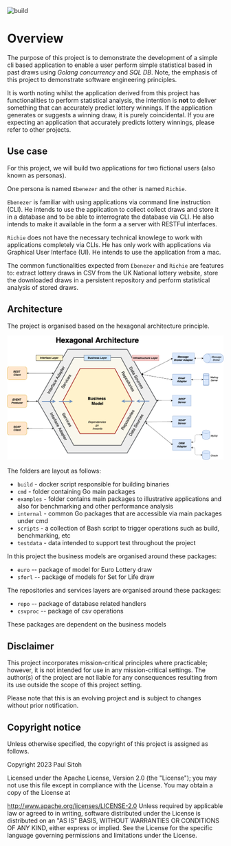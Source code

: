 ![build](https://github.com/paulwizviz/go-web/workflows/build/badge.svg)
# Overview

The purpose of this project is to demonstrate the development of a simple cli based application to enable a user perform simple statistical based in past draws using *Golang concurrency* and *SQL DB*. Note, the emphasis of this project to demonstrate software engineering principles.

It is worth noting whilst the application derived from this project has functionalities to perform statistical analysis, the intention is **not** to deliver something that can accurately predict lottery winnings. If the application generates or suggests a winning draw, it is purely coincidental. If you are expecting an application that accurately predicts lottery winnings, please refer to other projects.

## Use case

For this project, we will build two applications for two fictional users (also known as personas). 

One persona is named `Ebenezer` and the other is named `Richie`.

`Ebenezer` is familiar with using applications via command line instruction (CLI). He intends to use the application to collect collect draws and store it in a database and to be able to interrograte the database via CLI. He also intends to make it available in the form a a server with RESTFul interfaces.

`Richie` does not have the necessary technical knowlege to work with applications completely via CLIs. He has only work with applications via Graphical User Interface (UI). He intends to use the application from a mac.  

The common functionalities expected from `Ebenezer` and `Richie` are features to: extract lottery draws in CSV from the UK National lottery website, store the downloaded draws in a persistent repository and perform statistical analysis of stored draws.

## Architecture

The project is organised based on the hexagonal architecture principle.

![Architecture Principle](./docs/img/hexagonal.png)

The folders are layout as follows:

* `build` - docker script responsible for building binaries
* `cmd` - folder containing Go main packages
* `examples` - folder contains main packages to illustrative applications and also for benchmarking and other performance analysis
* `internal` - common Go packages that are accessible via main packages under cmd
* `scripts` - a collection of Bash script to trigger operations such as build, benchmarking, etc
* `testdata` - data intended to support test throughout the project

In this project the business models are organised around these packages:

* `euro` -- package of model for Euro Lottery draw
* `sforl` -- package of models for Set for Life draw 

The repositories and services layers are organised around these packages:

* `repo` -- package of database related handlers
* `csvproc` -- package of csv operations

These packages are dependent on the business models

## Disclaimer

This project incorporates mission-critical principles where practicable; however, it is not intended for use in any mission-critical settings. The author(s) of the project are not liable for any consequences resulting from its use outside the scope of this project setting.

Please note that this is an evolving project and is subject to changes without prior notification.

## Copyright notice

Unless otherwise specified, the copyright of this project is assigned as follows.

Copyright 2023 Paul Sitoh

Licensed under the Apache License, Version 2.0 (the "License"); you may not use this file except in compliance with the License. You may obtain a copy of the License at

http://www.apache.org/licenses/LICENSE-2.0 Unless required by applicable law or agreed to in writing, software distributed under the License is distributed on an "AS IS" BASIS, WITHOUT WARRANTIES OR CONDITIONS OF ANY KIND, either express or implied. See the License for the specific language governing permissions and limitations under the License.

